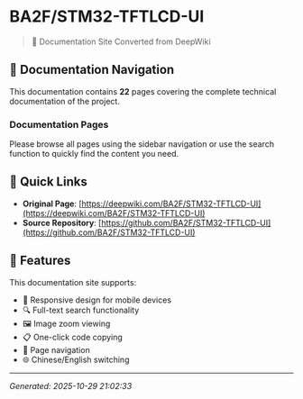 # BA2F/STM32-TFTLCD-UI

> 🚀 Documentation Site Converted from DeepWiki

## 📖 Documentation Navigation

This documentation contains **22** pages covering the complete technical documentation of the project.

### Documentation Pages

Please browse all pages using the sidebar navigation or use the search function to quickly find the content you need.

## 🔗 Quick Links

- **Original Page**: [https://deepwiki.com/BA2F/STM32-TFTLCD-UI](https://deepwiki.com/BA2F/STM32-TFTLCD-UI)
- **Source Repository**: [https://github.com/BA2F/STM32-TFTLCD-UI](https://github.com/BA2F/STM32-TFTLCD-UI)

## 📝 Features

This documentation site supports:

- 📱 Responsive design for mobile devices
- 🔍 Full-text search functionality
- 🖼️ Image zoom viewing
- 📋 One-click code copying
- 📄 Page navigation
- 🌐 Chinese/English switching

---

*Generated: 2025-10-29 21:02:33*
